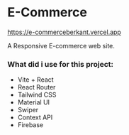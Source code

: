 # E-Commerce

https://e-commerceberkant.vercel.app

A Responsive E-commerce web site.

### What did i use for this project:

- Vite + React
- React Router
- Tailwind CSS
- Material UI
- Swiper
- Context API
- Firebase
  
